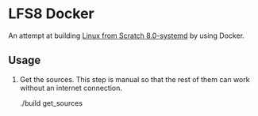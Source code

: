 # LFS8 Docker

An attempt at building [Linux from Scratch 8.0-systemd][lfs8book] by using
Docker.

## Usage

1. Get the sources. This step is manual so that the rest of them can work
   without an internet connection.

    ./build get_sources

[lfs8book]: http://linuxfromscratch.org/lfs/downloads/8.0-systemd/LFS-BOOK-8.0-systemd-NOCHUNKS.html
